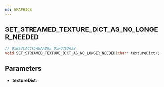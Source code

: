 ```yaml
---
ns: GRAPHICS
---
```

## SET_STREAMED_TEXTURE_DICT_AS_NO_LONGER_NEEDED

```c
// 0xBE2CACCF5A8AA805 0xF07DDA38
void SET_STREAMED_TEXTURE_DICT_AS_NO_LONGER_NEEDED(char* textureDict);
```


## Parameters
* **textureDict**: 

